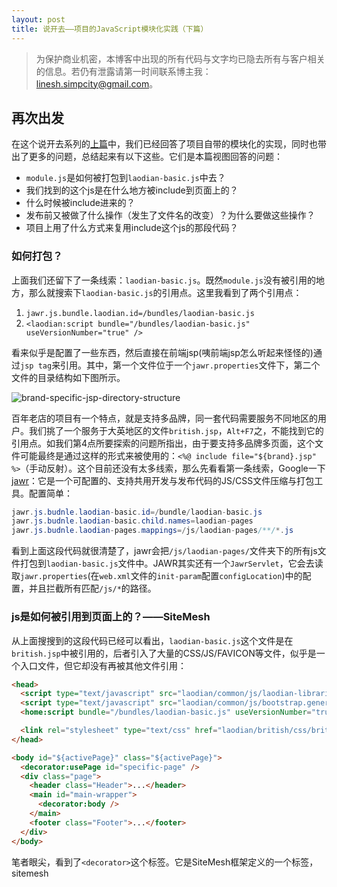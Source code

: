 ```yaml
---
layout: post
title: 说开去——项目的JavaScript模块化实践（下篇）
---
```


> 为保护商业机密，本博客中出现的所有代码与文字均已隐去所有与客户相关的信息。若仍有泄露请第一时间联系博主我：linesh.simpcity@gmail.com。

## 再次出发

在这个说开去系列的[上篇](a-module-require-confusion)中，我们已经回答了项目自带的模块化的实现，同时也带出了更多的问题，总结起来有以下这些。它们是本篇视图回答的问题：

* `module.js`是如何被打包到`laodian-basic.js`中去？
* 我们找到的这个js是在什么地方被include到页面上的？
* 什么时候被include进来的？
* 发布前又被做了什么操作（发生了文件名的改变）？为什么要做这些操作？
* 项目上用了什么方式来复用include这个js的那段代码？

### 如何打包？
上面我们还留下了一条线索：`laodian-basic.js`。既然`module.js`没有被引用的地方，那么就搜索下`laodian-basic.js`的引用点。这里我看到了两个引用点：

1. ```jawr.js.bundle.laodian.id=/bundles/laodian-basic.js```
2. ```<laodian:script bundle="/bundles/laodian-basic.js" useVersionNumber="true" />```

看来似乎是配置了一些东西，然后直接在前端jsp(咦前端jsp怎么听起来怪怪的)通过`jsp tag`来引用。其中，第一个文件位于一个`jawr.properties`文件下，第二个文件的目录结构如下图所示。

![brand-specific-jsp-directory-structure](http://7xqu8w.com1.z0.glb.clouddn.com/a82b64e24b984d2a92c0c39397481825.png)

百年老店的项目有一个特点，就是支持多品牌，同一套代码需要服务不同地区的用户。我们挑了一个服务于大英地区的文件`british.jsp`，`Alt+F7`之，不能找到它的引用点。如我们第4点所要探索的问题所指出，由于要支持多品牌多页面，这个文件可能最终是通过这样的形式来被使用的：`<%@ include file="${brand}.jsp" %>`（手动反射）。这个目前还没有太多线索，那么先看看第一条线索，Google一下[jawr](https://jawr.java.net/index.html)：它是一个可配置的、支持共用开发与发布代码的JS/CSS文件压缩与打包工具。配置简单：

```java
jawr.js.budnle.laodian-basic.id=/bundle/laodian-basic.js
jawr.js.budnle.laodian-basic.child.names=laodian-pages
jawr.js.budnle.laodian-pages.mappings=/js/laodian-pages/**/*.js
```

看到上面这段代码就很清楚了，jawr会把`/js/laodian-pages/`文件夹下的所有js文件打包到`laodian-basic.js`文件中。JAWR其实还有一个`JawrServlet`，它会去读取`jawr.properties`(在`web.xml`文件的`init-param`配置`configLocation`)中的配置，并且拦截所有匹配`/js/*`的路径。


### js是如何被引用到页面上的？——SiteMesh
从上面搜搜到的这段代码已经可以看出，`laodian-basic.js`这个文件是在`british.jsp`中被引用的，后者引入了大量的CSS/JS/FAVICON等文件，似乎是一个入口文件，但它却没有再被其他文件引用：

```html
<head>
  <script type="text/javascript" src="laodian/common/js/laodian-libraries.generated.js"></script>
  <script type="text/javascript" src="laodian/common/js/bootstrap.generated.js"></script>
  <home:script bundle="/bundles/laodian-basic.js" useVersionNumber="true" />

  <link rel="stylesheet" type="text/css" href="laodian/british/css/british-specific.less" />
</head>

<body id="${activePage}" class="${activePage}">
  <decorator:usePage id="specific-page" />
  <div class="page">
    <header class="Header">...</header>
    <main id="main-wrapper">
      <decorator:body />
    </main>
    <footer class="Footer">...</footer>
  </div>
</body>
```

笔者眼尖，看到了`<decorator>`这个标签。它是SiteMesh框架定义的一个标签，sitemesh
